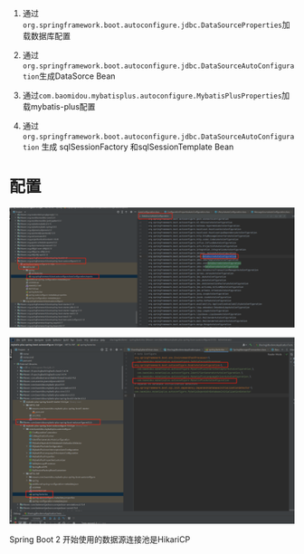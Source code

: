 1. 通过``org.springframework.boot.autoconfigure.jdbc.DataSourceProperties``加载数据库配置

2. 通过`org.springframework.boot.autoconfigure.jdbc.DataSourceAutoConfiguration`生成DataSorce Bean

3. 通过`com.baomidou.mybatisplus.autoconfigure.MybatisPlusProperties`加载mybatis-plus配置

4. 通过 `org.springframework.boot.autoconfigure.jdbc.DataSourceAutoConfiguration` 生成 sqlSessionFactory 和sqlSessionTemplate Bean 

   

# 配置

![image-20240311111023274](index.assets/image-20240311111023274.png)

![image-20240311095602514](index.assets/image-20240311095602514.png)

Spring Boot  2 开始使用的数据源连接池是HikariCP